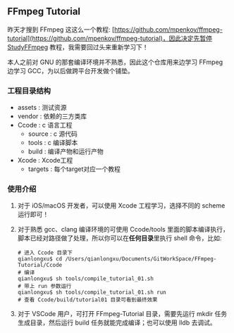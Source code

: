 ## FFmpeg Tutorial

昨天才搜到 FFmpeg 这这么一个教程: [https://github.com/mpenkov/ffmpeg-tutorial](https://github.com/mpenkov/ffmpeg-tutorial)，因此决定先暂停 [StudyFFmpeg](https://github.com/debugly/StudyFFmpeg) 教程，我需要回过头来重新学习下！

本人之前对 GNU 的那套编译环境并不熟悉，因此这个仓库用来边学习 FFmpeg 边学习 GCC，为以后做跨平台开发做个铺垫。

### 

### 工程目录结构

- assets : 测试资源
- vendor : 依赖的三方类库
- Ccode : c 语言工程
	- source  : c 源代码
	- tools : c 编译脚本
	- build : 编译产物和运行产物
- Xcode : Xcode工程
	- targets : 每个target对应一个教程

### 使用介绍

1. 对于 iOS/macOS 开发者，可以使用 Xcode 工程学习，选择不同的 scheme 运行即可！
2. 对于熟悉 gcc、clang 编译环境的可使用 Ccode/tools 里面的脚本编译执行，脚本已经对路径做了处理，所以你可以在**任何目录**里执行 shell 命令，比如:

	```
	# 进入 Ccode 目录下
	qianlongxu$ cd /Users/qianlongxu/Documents/GitWorkSpace/FFmpeg-Tutorial/Ccode
	# 编译
	qianlongxu$ sh tools/compile_tutorial_01.sh
	# 带上 run 参数运行
	qianlongxu$ sh tools/compile_tutorial_01.sh run
	# 查看 Ccode/build/tutorial01 目录可看到最终效果
	```
3. 对于 VSCode 用户，可打开 FFmpeg-Tutorial 目录，需要先运行 mkdir 任务生成目录，然后运行 build 任务就能完成编译；也可以使用 lldb 去调试。

